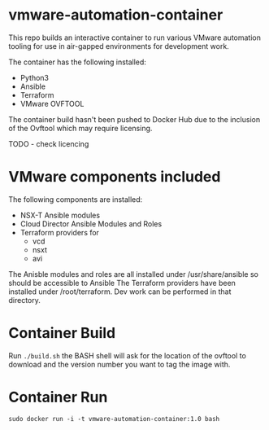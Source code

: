 # vmware-automation-container
This repo builds an interactive container to run various VMware automation tooling for use in air-gapped environments for development work.

The container has the following installed:
* Python3
* Ansible
* Terraform
* VMware OVFTOOL

The container build hasn't been pushed to Docker Hub due to the inclusion of the Ovftool which may require licensing.

TODO - check licencing

# VMware components included
The following components are installed:
* NSX-T Ansible modules
* Cloud Director Ansible Modules and Roles
* Terraform providers for
  * vcd
  * nsxt
  * avi

The Anisble modules and roles are all installed under /usr/share/ansible so should be accessible to Ansible
The Terraform providers have been installed under /root/terraform. Dev work can be performed in that directory.

# Container Build
Run ```./build.sh``` the BASH shell will ask for the location of the ovftool to download and the version number you want to tag the image with.

# Container Run
```
sudo docker run -i -t vmware-automation-container:1.0 bash
```
